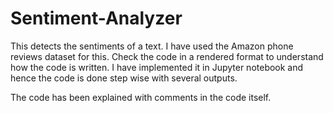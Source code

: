 # Sentiment-Analyzer
This detects the sentiments of a text. I have used the Amazon phone reviews dataset for this. 
 Check the code in a rendered format to understand how the code is written. I have implemented it in Jupyter notebook and hence the code is done step wise with several outputs. 
 
 The code has been explained with comments in the code itself.
